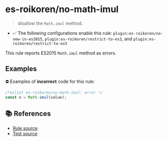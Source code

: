 # es-roikoren/no-math-imul
> disallow the `Math.imul` method.

- ✅ The following configurations enable this rule: `plugin:es-roikoren/no-new-in-es2015`, `plugin:es-roikoren/restrict-to-es3`, and `plugin:es-roikoren/restrict-to-es5`

This rule reports ES2015 `Math.imul` method as errors.

## Examples

⛔ Examples of **incorrect** code for this rule:

```js
/*eslint es-roikoren/no-math-imul: error */
const n = Math.imul(value);
```

## 📚 References

- [Rule source](https://github.com/roikoren755/eslint-plugin-es/blob/v2.0.0/src/rules/no-math-imul.ts)
- [Test source](https://github.com/roikoren755/eslint-plugin-es/blob/v2.0.0/tests/src/rules/no-math-imul.ts)
